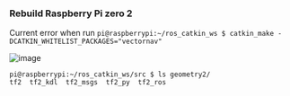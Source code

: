 ### Rebuild Raspberry Pi zero 2


Current error when run `pi@raspberrypi:~/ros_catkin_ws $ catkin_make -DCATKIN_WHITELIST_PACKAGES="vectornav"`

![image](https://user-images.githubusercontent.com/65078173/233023429-51ed23e5-b5e0-4f07-9fd1-2bbc1402a39f.png)

```
pi@raspberrypi:~/ros_catkin_ws/src $ ls geometry2/
tf2  tf2_kdl  tf2_msgs  tf2_py  tf2_ros
```
